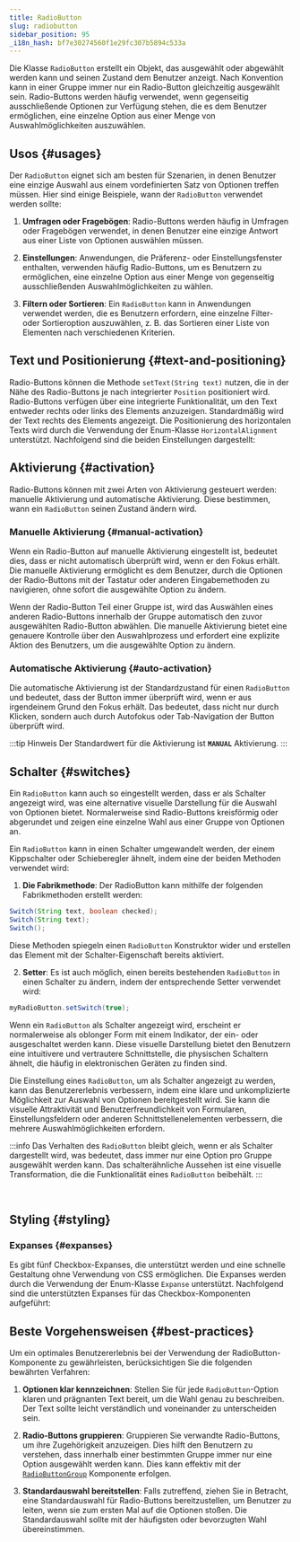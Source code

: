 ```yaml
---
title: RadioButton
slug: radiobutton
sidebar_position: 95
_i18n_hash: bf7e30274560f1e29fc307b5894c533a
---
```

<DocChip chip='shadow' />
<DocChip chip='name' label="dwc-radio" />
<DocChip chip='since' label='23.01' />
<JavadocLink type="foundation" location="com/webforj/component/optioninput/RadioButton" top='true'/>

Die Klasse `RadioButton` erstellt ein Objekt, das ausgewählt oder abgewählt werden kann und seinen Zustand dem Benutzer anzeigt. Nach Konvention kann in einer Gruppe immer nur ein Radio-Button gleichzeitig ausgewählt sein. Radio-Buttons werden häufig verwendet, wenn gegenseitig ausschließende Optionen zur Verfügung stehen, die es dem Benutzer ermöglichen, eine einzelne Option aus einer Menge von Auswahlmöglichkeiten auszuwählen.

<ComponentDemo 
path='/webforj/radiobuttongroup?' 
javaE='https://raw.githubusercontent.com/webforj/webforj-documentation/refs/heads/main/src/main/java/com/webforj/samples/views/radiobutton/RadioButtonGroupView.java'
height="200px"
/>

## Usos {#usages}

Der `RadioButton` eignet sich am besten für Szenarien, in denen Benutzer eine einzige Auswahl aus einem vordefinierten Satz von Optionen treffen müssen. Hier sind einige Beispiele, wann der `RadioButton` verwendet werden sollte:

1. **Umfragen oder Fragebögen**: Radio-Buttons werden häufig in Umfragen oder Fragebögen verwendet, in denen Benutzer eine einzige Antwort aus einer Liste von Optionen auswählen müssen.

2. **Einstellungen**: Anwendungen, die Präferenz- oder Einstellungsfenster enthalten, verwenden häufig Radio-Buttons, um es Benutzern zu ermöglichen, eine einzelne Option aus einer Menge von gegenseitig ausschließenden Auswahlmöglichkeiten zu wählen.

3. **Filtern oder Sortieren**: Ein `RadioButton` kann in Anwendungen verwendet werden, die es Benutzern erfordern, eine einzelne Filter- oder Sortieroption auszuwählen, z. B. das Sortieren einer Liste von Elementen nach verschiedenen Kriterien.

## Text und Positionierung {#text-and-positioning}

Radio-Buttons können die Methode ```setText(String text)``` nutzen, die in der Nähe des Radio-Buttons je nach integrierter `Position` positioniert wird. 
Radio-Buttons verfügen über eine integrierte Funktionalität, um den Text entweder rechts oder links des Elements anzuzeigen. Standardmäßig wird der Text rechts des Elements angezeigt. Die Positionierung des horizontalen Texts wird durch die Verwendung der Enum-Klasse `HorizontalAlignment` unterstützt. Nachfolgend sind die beiden Einstellungen dargestellt: <br/>

<ComponentDemo 
path='/webforj/radiobuttontext?' 
javaE='https://raw.githubusercontent.com/webforj/webforj-documentation/refs/heads/main/src/main/java/com/webforj/samples/views/radiobutton/RadioButtonTextView.java'
height="120px"
/>

## Aktivierung {#activation}

Radio-Buttons können mit zwei Arten von Aktivierung gesteuert werden: manuelle Aktivierung und automatische Aktivierung. Diese bestimmen, wann ein `RadioButton` seinen Zustand ändern wird.

<ComponentDemo 
path='/webforj/radiobuttonactivation?' 
javaE='https://raw.githubusercontent.com/webforj/webforj-documentation/refs/heads/main/src/main/java/com/webforj/samples/views/radiobutton/RadioButtonActivationView.java'
height="175px"
/>

### Manuelle Aktivierung {#manual-activation}

Wenn ein Radio-Button auf manuelle Aktivierung eingestellt ist, bedeutet dies, dass er nicht automatisch überprüft wird, wenn er den Fokus erhält.
Die manuelle Aktivierung ermöglicht es dem Benutzer, durch die Optionen der Radio-Buttons mit der Tastatur oder anderen Eingabemethoden zu navigieren, ohne sofort die ausgewählte Option zu ändern.

Wenn der Radio-Button Teil einer Gruppe ist, wird das Auswählen eines anderen Radio-Buttons innerhalb der Gruppe automatisch den zuvor ausgewählten Radio-Button abwählen. 
Die manuelle Aktivierung bietet eine genauere Kontrolle über den Auswahlprozess und erfordert eine explizite Aktion des Benutzers, um die ausgewählte Option zu ändern.

### Automatische Aktivierung {#auto-activation}

Die automatische Aktivierung ist der Standardzustand für einen `RadioButton` und bedeutet, dass der Button immer überprüft wird, wenn er aus irgendeinem Grund den Fokus erhält. Das bedeutet, dass nicht nur durch Klicken, sondern auch durch Autofokus oder Tab-Navigation der Button überprüft wird.

:::tip Hinweis
Der Standardwert für die Aktivierung ist **`MANUAL`** Aktivierung.
:::

## Schalter {#switches}

Ein `RadioButton` kann auch so eingestellt werden, dass er als Schalter angezeigt wird, was eine alternative visuelle Darstellung für die Auswahl von Optionen bietet. Normalerweise sind Radio-Buttons kreisförmig oder abgerundet und zeigen eine einzelne Wahl aus einer Gruppe von Optionen an.

<ComponentDemo 
path='/webforj/radiobuttonswitch?' 
javaE='https://raw.githubusercontent.com/webforj/webforj-documentation/refs/heads/main/src/main/java/com/webforj/samples/views/radiobutton/RadioButtonSwitchView.java'
height="120px"
/>

Ein `RadioButton` kann in einen Schalter umgewandelt werden, der einem Kippschalter oder Schieberegler ähnelt, indem eine der beiden Methoden verwendet wird:

1. **Die Fabrikmethode**: Der RadioButton kann mithilfe der folgenden Fabrikmethoden erstellt werden:

```java
Switch(String text, boolean checked);
Switch(String text);
Switch();
```

Diese Methoden spiegeln einen `RadioButton` Konstruktor wider und erstellen das Element mit der Schalter-Eigenschaft bereits aktiviert.

2. **Setter**: Es ist auch möglich, einen bereits bestehenden `RadioButton` in einen Schalter zu ändern, indem der entsprechende Setter verwendet wird:

```java
myRadioButton.setSwitch(true);
```

Wenn ein `RadioButton` als Schalter angezeigt wird, erscheint er normalerweise als oblonger Form mit einem Indikator, der ein- oder ausgeschaltet werden kann. Diese visuelle Darstellung bietet den Benutzern eine intuitivere und vertrautere Schnittstelle, die physischen Schaltern ähnelt, die häufig in elektronischen Geräten zu finden sind.

Die Einstellung eines `RadioButton`, um als Schalter angezeigt zu werden, kann das Benutzererlebnis verbessern, indem eine klare und unkomplizierte Möglichkeit zur Auswahl von Optionen bereitgestellt wird. Sie kann die visuelle Attraktivität und Benutzerfreundlichkeit von Formularen, Einstellungsfeldern oder anderen Schnittstellenelementen verbessern, die mehrere Auswahlmöglichkeiten erfordern.

:::info
Das Verhalten des `RadioButton` bleibt gleich, wenn er als Schalter dargestellt wird, was bedeutet, dass immer nur eine Option pro Gruppe ausgewählt werden kann. Das schalterähnliche Aussehen ist eine visuelle Transformation, die die Funktionalität eines `RadioButton` beibehält.
:::

<br/>

## Styling {#styling}

### Expanses {#expanses}
Es gibt fünf Checkbox-Expanses, die unterstützt werden und eine schnelle Gestaltung ohne Verwendung von CSS ermöglichen. 
Die Expanses werden durch die Verwendung der Enum-Klasse `Expanse` unterstützt. Nachfolgend sind die unterstützten Expanses für das Checkbox-Komponenten aufgeführt: <br/>

<TableBuilder name="RadioButton" />

## Beste Vorgehensweisen {#best-practices}

Um ein optimales Benutzererlebnis bei der Verwendung der RadioButton-Komponente zu gewährleisten, berücksichtigen Sie die folgenden bewährten Verfahren:

1. **Optionen klar kennzeichnen**: Stellen Sie für jede `RadioButton`-Option klaren und prägnanten Text bereit, um die Wahl genau zu beschreiben. Der Text sollte leicht verständlich und voneinander zu unterscheiden sein.

2. **Radio-Buttons gruppieren**: Gruppieren Sie verwandte Radio-Buttons, um ihre Zugehörigkeit anzuzeigen. Dies hilft den Benutzern zu verstehen, dass innerhalb einer bestimmten Gruppe immer nur eine Option ausgewählt werden kann. Dies kann effektiv mit der [`RadioButtonGroup`](/docs/components/radiobuttongroup) Komponente erfolgen.

3. **Standardauswahl bereitstellen**: Falls zutreffend, ziehen Sie in Betracht, eine Standardauswahl für Radio-Buttons bereitzustellen, um Benutzer zu leiten, wenn sie zum ersten Mal auf die Optionen stoßen. Die Standardauswahl sollte mit der häufigsten oder bevorzugten Wahl übereinstimmen.
